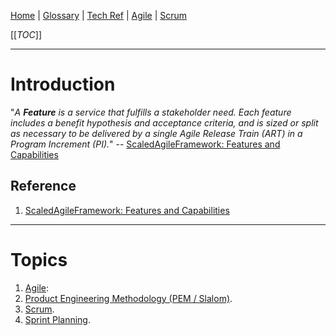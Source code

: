 [Home](/Slalom-LLC/Slalom-Consulting) | [Glossary](/Glossary) | [Tech Ref](/Tech-Ref) | [Agile](/Tech-Ref/Software-Development/Agile) | [Scrum](/Tech-Ref/Software-Development/Agile/Scrum)

[[_TOC_]]

---
# Introduction
"_A ***Feature*** is a service that fulfills a stakeholder need. Each feature includes a benefit hypothesis and acceptance criteria, and is sized or split as necessary to be delivered by a single Agile Release Train (ART) in a Program Increment (PI)._" -- [ScaledAgileFramework: Features and Capabilities](https://www.scaledagileframework.com/features-and-capabilities/)

## Reference
1. [ScaledAgileFramework: Features and Capabilities](https://www.scaledagileframework.com/features-and-capabilities/)

---
# Topics
1. [Agile](/Tech-Ref/Software-Development/Agile):
1. [Product Engineering Methodology (PEM / Slalom)](/Slalom-LLC/Terms-\(Slalom-LLC\)/PEM-\(Product-Engineering-Methodology\)).
1. [Scrum](/Tech-Ref/Software-Development/Agile/Scrum).
1. [Sprint Planning](/Tech-Ref/Software-Development/Agile/Scrum/Sprint-\(Scrum\)/Sprint-Planning).

